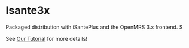 # Isante3x 

Packaged distribution with iSantePlus and the OpenMRS 3.x frontend. S

See [Our Tutorial](https://github.com/IsantePlus/iSantePlus3x/wiki/OpenMRS-3.x-&-iSantePlus:-A-Tutorial) for more details!
